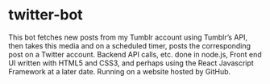 # twitter-bot
This bot fetches new posts from my Tumblr account using Tumblr’s API, then takes this media and on a scheduled timer, posts the corresponding post on a Twitter account. Backend API calls, etc. done in node.js, Front end UI written with HTML5 and CSS3, and perhaps using the React Javascript Framework at a later date. Running on a website hosted by GitHub. 
